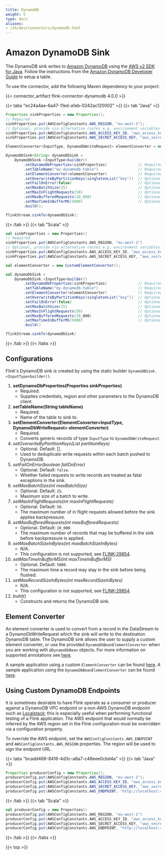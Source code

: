 ```yaml
---
title: DynamoDB
weight: 5
type: docs
aliases:
- /zh/dev/connectors/dynamodb.html
---
```

<!--
Licensed to the Apache Software Foundation (ASF) under one
or more contributor license agreements.  See the NOTICE file
distributed with this work for additional information
regarding copyright ownership.  The ASF licenses this file
to you under the Apache License, Version 2.0 (the
"License"); you may not use this file except in compliance
with the License.  You may obtain a copy of the License at

  http://www.apache.org/licenses/LICENSE-2.0

Unless required by applicable law or agreed to in writing,
software distributed under the License is distributed on an
"AS IS" BASIS, WITHOUT WARRANTIES OR CONDITIONS OF ANY
KIND, either express or implied.  See the License for the
specific language governing permissions and limitations
under the License.
-->

# Amazon DynamoDB Sink

The DynamoDB sink writes to [Amazon DynamoDB](https://aws.amazon.com/dynamodb) using the [AWS v2 SDK for Java](https://docs.aws.amazon.com/sdk-for-java/latest/developer-guide/home.html). Follow the instructions from the [Amazon DynamoDB Developer Guide](https://docs.aws.amazon.com/amazondynamodb/latest/developerguide/getting-started-step-1.html)
to setup a table.

To use the connector, add the following Maven dependency to your project:

{{< connector_artifact flink-connector-dynamodb 4.0.0 >}}

{{< tabs "ec24a4ae-6a47-11ed-a1eb-0242ac120002" >}}
{{< tab "Java" >}}
```java
Properties sinkProperties = new Properties();
// Required
sinkProperties.put(AWSConfigConstants.AWS_REGION, "eu-west-1");
// Optional, provide via alternative routes e.g. environment variables
sinkProperties.put(AWSConfigConstants.AWS_ACCESS_KEY_ID, "aws_access_key_id");
sinkProperties.put(AWSConfigConstants.AWS_SECRET_ACCESS_KEY, "aws_secret_access_key");

ElementConverter<InputType, DynamoDbWriteRequest> elementConverter = new CustomElementConverter();

DynamoDbSink<String> dynamoDbSink = 
    DynamoDbSink.<InputType>builder()
        .setDynamoDbProperties(sinkProperties)              // Required
        .setTableName("my-dynamodb-table")                  // Required
        .setElementConverter(elementConverter)              // Required
        .setOverwriteByPartitionKeys(singletonList("key"))  // Optional  
        .setFailOnError(false)                              // Optional
        .setMaxBatchSize(25)                                // Optional
        .setMaxInFlightRequests(50)                         // Optional
        .setMaxBufferedRequests(10_000)                     // Optional
        .setMaxTimeInBufferMS(5000)                         // Optional
        .build();

flinkStream.sinkTo(dynamoDbSink);
```
{{< /tab >}}
{{< tab "Scala" >}}
```scala
val sinkProperties = new Properties()
// Required
sinkProperties.put(AWSConfigConstants.AWS_REGION, "eu-west-1")
// Optional, provide via alternative routes e.g. environment variables
sinkProperties.put(AWSConfigConstants.AWS_ACCESS_KEY_ID, "aws_access_key_id")
sinkProperties.put(AWSConfigConstants.AWS_SECRET_ACCESS_KEY, "aws_secret_access_key")

val elementConverter = new CustomElementConverter();

val dynamoDbSink =
    DynamoDbSink.<InputType>builder()
        .setDynamoDbProperties(sinkProperties)              // Required
        .setTableName("my-dynamodb-table")                  // Required
        .setElementConverter(elementConverter)              // Required
        .setOverwriteByPartitionKeys(singletonList("key"))  // Optional    
        .setFailOnError(false)                              // Optional
        .setMaxBatchSize(25)                                // Optional
        .setMaxInFlightRequests(50)                         // Optional
        .setMaxBufferedRequests(10_000)                     // Optional
        .setMaxTimeInBufferMS(5000)                         // Optional
        .build()

flinkStream.sinkTo(dynamoDbSink)
```
{{< /tab >}}
{{< /tabs >}}

## Configurations

Flink's DynamoDB sink is created by using the static builder `DynamoDBSink.<InputType>builder()`.

1. __setDynamoDbProperties(Properties sinkProperties)__
    * Required.
    * Supplies credentials, region and other parameters to the DynamoDB client.
2. __setTableName(String tableName)__
    * Required.
    * Name of the table to sink to.
3. __setElementConverter(ElementConverter<InputType, DynamoDbWriteRequest> elementConverter)__
    * Required.
    * Converts generic records of type `InputType` to `DynamoDbWriteRequest`.
4. _setOverwriteByPartitionKeys(List<String> partitionKeys)_
    * Optional. Default: [].
    * Used to deduplicate write requests within each batch pushed to DynamoDB.
5. _setFailOnError(boolean failOnError)_
    * Optional. Default: `false`.
    * Whether failed requests to write records are treated as fatal exceptions in the sink.
6. _setMaxBatchSize(int maxBatchSize)_
    * Optional. Default: `25`.
    * Maximum size of a batch to write.
7. _setMaxInFlightRequests(int maxInFlightRequests)_
    * Optional. Default: `50`.
    * The maximum number of in flight requests allowed before the sink applies backpressure.
8. _setMaxBufferedRequests(int maxBufferedRequests)_
    * Optional. Default: `10_000`.
    * The maximum number of records that may be buffered in the sink before backpressure is applied.
9. _setMaxBatchSizeInBytes(int maxBatchSizeInBytes)_
    * N/A. 
    * This configuration is not supported, see [FLINK-29854](https://issues.apache.org/jira/browse/FLINK-29854).
10. _setMaxTimeInBufferMS(int maxTimeInBufferMS)_
    * Optional. Default: `5000`.
    * The maximum time a record may stay in the sink before being flushed.
11. _setMaxRecordSizeInBytes(int maxRecordSizeInBytes)_
    * N/A.
    * This configuration is not supported, see [FLINK-29854](https://issues.apache.org/jira/browse/FLINK-29854).
12. _build()_
    * Constructs and returns the DynamoDB sink.

## Element Converter

An element converter is used to convert from a record in the DataStream to a DynamoDbWriteRequest which the sink will write to the destination DynamoDB table. The DynamoDB sink allows the user to supply a custom element converter, or use the provided
`DynamoDbBeanElementConverter` when you are working with `@DynamoDbBean` objects. For more information on supported 
annotations see [here](https://docs.aws.amazon.com/sdk-for-java/latest/developer-guide/examples-dynamodb-enhanced.html#dynamodb-enhanced-mapper-tableschema).

A sample application using a custom `ElementConverter` can be found [here](https://github.com/apache/flink-connector-aws/blob/main/flink-connector-dynamodb/src/test/java/org/apache/flink/connector/dynamodb/sink/examples/SinkIntoDynamoDb.java). A sample application using the `DynamoDbBeanElementConverter` can be found [here](https://github.com/apache/flink-connector-aws/blob/main/flink-connector-dynamodb/src/test/java/org/apache/flink/connector/dynamodb/sink/examples/SinkDynamoDbBeanIntoDynamoDb.java).

## Using Custom DynamoDB Endpoints

It is sometimes desirable to have Flink operate as a consumer or producer against a DynamoDB VPC endpoint or a non-AWS
DynamoDB endpoint such as [Localstack](https://localstack.cloud/); this is especially useful when performing
functional testing of a Flink application. The AWS endpoint that would normally be inferred by the AWS region set in the
Flink configuration must be overridden via a configuration property.

To override the AWS endpoint, set the `AWSConfigConstants.AWS_ENDPOINT` and `AWSConfigConstants.AWS_REGION` properties. The region will be used to sign the endpoint URL.

{{< tabs "bcadd466-8416-4d3c-a6a7-c46eee0cbd4a" >}}
{{< tab "Java" >}}
```java
Properties producerConfig = new Properties();
producerConfig.put(AWSConfigConstants.AWS_REGION, "eu-west-1");
producerConfig.put(AWSConfigConstants.AWS_ACCESS_KEY_ID, "aws_access_key_id");
producerConfig.put(AWSConfigConstants.AWS_SECRET_ACCESS_KEY, "aws_secret_access_key");
producerConfig.put(AWSConfigConstants.AWS_ENDPOINT, "http://localhost:4566");
```
{{< /tab >}}
{{< tab "Scala" >}}
```scala
val producerConfig = new Properties()
producerConfig.put(AWSConfigConstants.AWS_REGION, "eu-west-1")
producerConfig.put(AWSConfigConstants.AWS_ACCESS_KEY_ID, "aws_access_key_id")
producerConfig.put(AWSConfigConstants.AWS_SECRET_ACCESS_KEY, "aws_secret_access_key")
producerConfig.put(AWSConfigConstants.AWS_ENDPOINT, "http://localhost:4566")
```
{{< /tab >}}
{{< /tabs >}}

{{< top >}}